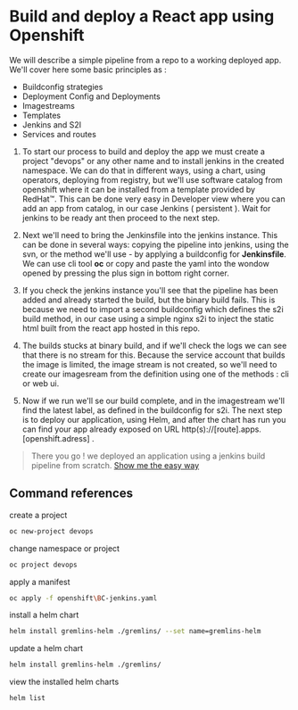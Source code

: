 # Build and deploy a React app using Openshift

We will describe a simple pipeline from a repo to a working deployed app.
We'll cover here some basic principles as :

* Buildconfig strategies
* Deployment Config and Deployments
* Imagestreams
* Templates
* Jenkins and S2I
* Services and routes

1. To start our process to build and deploy the app we must create a project "devops" or any other name and to install jenkins in the created namespace. We can do that in different ways, using a chart, using operators, deploying from registry, but we'll use software catalog from openshift where it can be installed from a template provided by RedHat™. This can be done very easy in Developer view where you can add an app from catalog, in our case Jenkins ( persistent ). Wait for jenkins to be ready ant then proceed to the next step.

2. Next we'll need to bring the Jenkinsfile into the jenkins instance. This can be done in several ways: copying the pipeline into jenkins, using the svn, or the method we'll use - by applying a buildconfig for <b>Jenkinsfile</b>.  We can use cli tool <b>oc</b> or copy and paste the yaml into the wondow opened by pressing the plus sign in bottom right corner.


3. If you check the jenkins instance you'll see that the pipeline has been added and already started the build, but the binary build fails. This is because we need to import a second buildconfig which defines the s2i build method, in our case using a simple nginx s2i to inject the static html built from the react app hosted in this repo.

4. The builds stucks at binary build, and if we'll check the logs we can see that there is no stream for this. Because the service account that builds the image is limited, the image stream is not created, so we'll need to create our imagesream from the definition using one of the methods : cli or web ui.

5. Now if we run we'll se our build complete, and in the imagestream we'll find the latest label, as defined in the buildconfig for s2i. The next step is to deploy our application, using Helm, and after the chart has run you can find your app already exposed on URL http(s)://[route].apps.[openshift.adress] .


> There you go ! we deployed an application using a jenkins build pipeline from scratch. [Show me the easy way](cherry.md)

## Command references

create a project

```bash
oc new-project devops
```

change namespace or project

```bash
oc project devops
```

apply a manifest

```bash
oc apply -f openshift\BC-jenkins.yaml
```

install a helm chart

```bash
helm install gremlins-helm ./gremlins/ --set name=gremlins-helm
```

update a helm chart

```bash
helm install gremlins-helm ./gremlins/
```

view the installed helm charts

```bash
helm list
```
